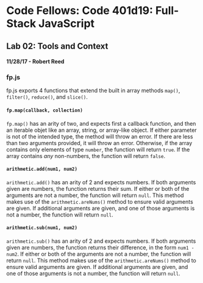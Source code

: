 # Code Fellows: Code 401d19: Full-Stack JavaScript
## Lab 02: Tools and Context
#### 11/28/17 - Robert Reed

### fp.js
fp.js exports 4 functions that extend the built in array methods `map()`, `filter()`, `reduce()`, and `slice()`.

#### `fp.map(callback, collection)`
`fp.map()` has an arity of two, and expects first a callback function, and then an iterable objet like an array, string, or array-like object. If either parameter is not of the intended type, the method will throw an error. If there are less than two arguments provided, it will throw an error. Otherwise, if the array contains only elements of type `number`, the function will return `true`. If the array contains _any_ non-numbers, the function will return `false`.

#### `arithmetic.add(num1, num2)`
`arithmetic.add()` has an arity of 2 and expects numbers. If both arguments given are numbers, the function returns their sum. If either or both of the arguments are not a number, the function will return `null`. This method makes use of the `arithmetic.areNums()` method to ensure valid arguments are given. If additional arguments are given, and one of those arguments is not a number, the function will return `null`.

#### `arithmetic.sub(num1, num2)`
`arithmetic.sub()` has an arity of 2 and expects numbers. If both arguments given are numbers, the function returns their difference, in the form `num1 - num2`. If either or both of the arguments are not a number, the function will return `null`. This method makes use of the `arithmetic.areNums()` method to ensure valid arguments are given. If additional arguments are given, and one of those arguments is not a number, the function will return `null`.
